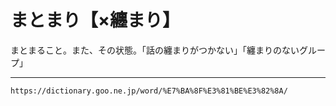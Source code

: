 # まとまり【×纏まり】

まとまること。また、その状態。「話の纏まりがつかない」「纏まりのないグループ」

---
`https://dictionary.goo.ne.jp/word/%E7%BA%8F%E3%81%BE%E3%82%8A/`